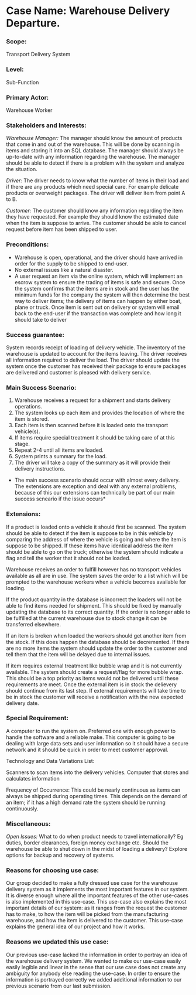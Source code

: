 # Case Name: Warehouse Delivery Departure.

### Scope:
Transport Delivery System

### Level:
Sub-Function

### Primary Actor:
Warehouse Worker

### Stakeholders and Interests:

*Warehouse Manager:* The manager should know the amount of products that come in and out of the warehouse. This will be done by scanning in items and storing  it into an SQL database. The manager should always be up-to-date with any information regarding the warehouse. The manager should be able to detect if there is a problem with the system and analyze the situation.

*Driver:* The driver needs to know what the number of items in their load and if there are any products which need special care. For example delicate products or overweight packages. The driver will deliver item from point A to B.

*Customer:* The customer should know any information regarding the item they have requested. For example they should know the estimated date when the item is suppose to arrive. The customer should be able to cancel request before item has been shipped to user.

### Preconditions:
- Warehouse is open, operational, and the driver should have arrived in order for the supply to be shipped to end-user.
- No external issues like a natural disaster.
- A user request an item via the online system, which will implement an escrow system to ensure the trading of items is safe and secure. Once the system confirms that the items are in stock and the user has the minimum funds for the company the system will then determine the best way to deliver items; the delivery of items can happen by either boat, plane or truck. Once item is sent out on delivery or system will email back to the end-user if the transaction was complete and how long it should take to deliver

### Success guarantee:
System records receipt of loading of delivery vehicle. The inventory of the warehouse is updated to account for the items leaving. The driver receives all information required to deliver the load. The driver should update the system once the customer has received their package to ensure packages are delivered and customer is pleased with delivery service.

### Main Success Scenario:
1. Warehouse receives a request for a shipment and starts delivery operations.
2. The system looks up each item and provides the location of where the item is stored.
3. Each item is then scanned before it is loaded onto the transport vehicle(s).
4. If items require special treatment it should be taking care of at this stage.
5. Repeat 2-4 until all items are loaded.
6. System prints a summary for the load.
7. The driver will take a copy of the summary as it will provide their delivery instructions.

* The main success scenario should occur with almost every delivery. The extensions are exception and deal with any external problems, because of this our extensions can technically be part of our main success scneario if the issue occurs*

### Extensions:
If a product is loaded onto a vehicle it should first be scanned. The system should be able to detect if the item is suppose to be in this vehicle by comparing the address of where the vehicle is going and where the item is suppose to be shipped. If these items have identical address the item should be able to go on the truck; otherwise the system should indicate a flag and tell the worker that it should not be loaded.

Warehouse receives an order to fulfill however has no transport vehicles available as all are in use. The system saves the order to a list which will be prompted to the warehouse workers when a vehicle becomes available for loading.

If the product quantity in the database is incorrect the loaders will not be able to find items needed for shipment. This should be fixed by manually updating the database to its correct quantity. If the order is no longer able to be fulfilled at the current warehouse due to stock change it can be transferred elsewhere.

If an item is broken when loaded the workers should get another item from the stock. If this does happen the database should be decremented. If there are no more items the system should update the order to the customer and tell them that the item will be delayed due to internal issues.

If item requires external treatment like bubble wrap and it is not currently available. The system should create a request/flag for more bubble wrap. This should be a top priority as items would not be delivered until these requirements are meet. Once the external item is in stock the delievery should continue from its last step. If external requirements will take time to be in stock the customer will receive a notification with the new expected delivery date.

### Special Requirement:

A computer to run the system on. Preferred one with enough power to handle the software and a reliable make. This computer is going to be dealing with large data sets and user information so it should have a secure network and it should be quick in order to meet customer approval.

Technology and Data Variations List:

Scanners to scan items into the delivery vehicles.
Computer that stores and calculates information

Frequency of Occurrence: This could be nearly continuous as items can always be shipped during operating times. This depends on the demand of an item; if it has a high demand rate the system should be running continuously.

### Miscellaneous:

*Open Issues:*
What to do when product needs to travel internationally? Eg duties, border clearances, foreign money exchange etc.
Should the warehouse be able to shut down in the midst of loading a delivery?
Explore options for backup and recovery of systems.

### Reasons for choosing use case:

Our group decided to make a fully dressed use case for the warehouse delivery system as it implements the most important features in our system. It is diverse enough where all the important features of the other use-cases is also  implemented in this use-case. This use-case also explains the most important details of our system: as it ranges from the request the customer has to make, to how the item will be picked from the manufacturing warehouse, and how the item is delivered to the customer. This use-case explains the general idea of our project and how it works.

### Reasons we updated this use case:

Our previous use-case lacked the information in order to portray an idea of the warehouse delivery system. We wanted to make our use-case easily easily legible and linear in the sense that our use case does not create any ambiguity for anybody else reading the use-case. In order to ensure the information is portrayed correctly we added additional information to our previous scenario from our last submission.

